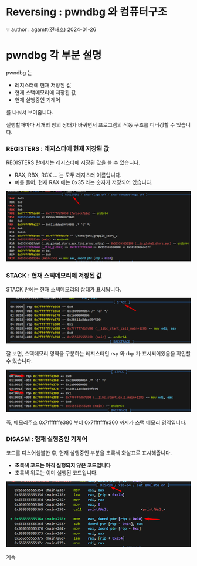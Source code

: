 # Reversing : pwndbg 와 컴퓨터구조

<aside>
💡 author : agamtt(전재호) 2024-01-26

</aside>

# pwndbg 각 부분 설명

pwndbg 는 

- 레지스터에 현재 저장된 값
- 현재 스택메모리에 저장된 값
- 현재 실행중인 기계어

를 나눠서 보여줍니다.

실행할때마다 세개의 창의 상태가 바뀌면서 프로그램의 작동 구조를 디버깅할 수 있습니다.

### REGISTERS : 레지스터에 현재 저장된 값

REGISTERS 란에서는 레지스터에 저장된 값을 볼 수 있습니다.

- RAX, RBX, RCX … 는 모두 레지스터 이름입니다.
- 예를 들어, 현재 RAX 에는 0x35 라는 숫자가 저장되어 있습니다.

![Untitled](Untitled%20326.png)

### STACK : 현재 스택메모리에 저장된 값

STACK 란에는 현재 스택메모리의 상태가 표시됩니다.

![Untitled](Untitled%20327.png)

잘 보면, 스택메모리 영역을 구분하는 레지스터인 rsp 와 rbp 가 표시되어있음을 확인할 수 있습니다.

![Untitled](Untitled%20328.png)

즉, 메모리주소 0x7fffffffe380 부터 0x7fffffffe360 까지가 스택 메모리 영역입니다. 

### DISASM : 현재 실행중인 기계어

코드를 디스어셈블한 후, 현재 실행중인 부분을 초록색 화살표로 표시해줍니다.

- **초록색 코드는 아직 실행되지 않은 코드입니다**
- 초록색 위로는 이미 실행된 코드입니다.

![Untitled](Untitled%20329.png)

계속